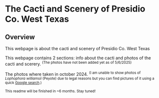# The Cacti and Scenery of Presidio Co. West Texas
## Overview
This webpage is about the cacti and scenery of Presidio Co. West Texas

This webpage contains 2 sections: info about the cacti and photos of the cacti and scerery. <sup>(The photos have not been added yet as of 5/6/2025)</sup>

The photos where taken in october 2024. <sup>(I am unable to show photos of *Lophophora williamsii* (Peyote) due to legal reasons but you can find pictures of it using a quick <a href="https://www.google.com/search?gs_ssp=eJzj4tDP1Tcws0iyMGD0Es3JL8gAoaJEhfLMnJzMxNzizEwAqcYLNg&q=lophophora+williamsii&rlz=1C1GCEU_enUS1160US1160&oq=lop&gs_lcrp=EgZjaHJvbWUqDAgBEC4YJxiABBiKBTIZCAAQRRg5GEMYRhiDARj5ARixAxiABBiKBTIMCAEQLhgnGIAEGIoFMg8IAhAAGEMYyQMYgAQYigUyDAgDEAAYQxiABBiKBTIZCAQQLhiDARivARjHARiSAxixAxiABBiOBTIKCAUQABixAxiABDINCAYQABiSAxiABBiKBTIHCAcQABiPAjIHCAgQABiPAjIHCAkQABiPAtIBCTM4MzJqMGoxNagCCLACAfEF06ec3qrmlPw&sourceid=chrome&ie=UTF-8">Google search</a>.)</sup>

<sub>This readme will be finished in ~6 months. Stay tuned!</sub>
